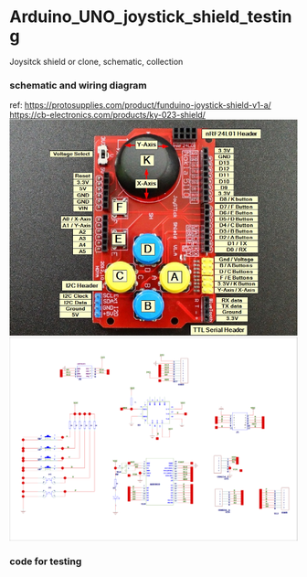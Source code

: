# Arduino_UNO_joystick_shield_testing
Joysitck shield or clone, schematic, collection

### schematic and wiring diagram
ref:
https://protosupplies.com/product/funduino-joystick-shield-v1-a/  
https://cb-electronics.com/products/ky-023-shield/  
![Funduino-Joystick-Shield-Connections.jpg](Funduino-Joystick-Shield-Connections.jpg)
![KY-023-Shield-PIC-2.png](KY-023-Shield-PIC-2.png)

### code for testing



  
